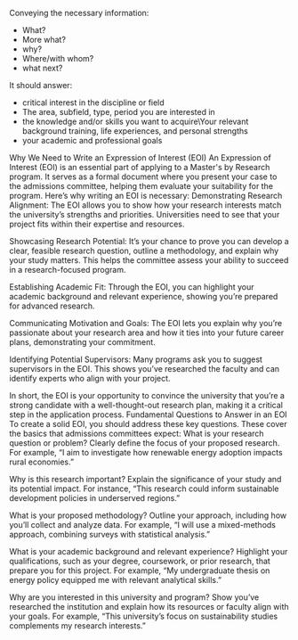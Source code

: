 
Conveying the necessary information:
- What?
- More what?
- why?
- Where/with whom?
- what next?


It should answer:
- critical interest in the discipline or field
- The area, subfield, type, period you are interested in
- the knowledge and/or skills you want to acquire\Your relevant background training, life experiences, and personal strengths
- your academic and professional goals










Why We Need to Write an Expression of Interest (EOI)
An Expression of Interest (EOI) is an essential part of applying to a Master's by Research program. It serves as a formal document where you present your case to the admissions committee, helping them evaluate your suitability for the program. Here’s why writing an EOI is necessary:
Demonstrating Research Alignment: The EOI allows you to show how your research interests match the university’s strengths and priorities. Universities need to see that your project fits within their expertise and resources.

Showcasing Research Potential: It’s your chance to prove you can develop a clear, feasible research question, outline a methodology, and explain why your study matters. This helps the committee assess your ability to succeed in a research-focused program.

Establishing Academic Fit: Through the EOI, you can highlight your academic background and relevant experience, showing you’re prepared for advanced research.

Communicating Motivation and Goals: The EOI lets you explain why you’re passionate about your research area and how it ties into your future career plans, demonstrating your commitment.

Identifying Potential Supervisors: Many programs ask you to suggest supervisors in the EOI. This shows you’ve researched the faculty and can identify experts who align with your project.

In short, the EOI is your opportunity to convince the university that you’re a strong candidate with a well-thought-out research plan, making it a critical step in the application process.
Fundamental Questions to Answer in an EOI
To create a solid EOI, you should address these key questions. These cover the basics that admissions committees expect:
What is your research question or problem?
Clearly define the focus of your proposed research. For example, “I aim to investigate how renewable energy adoption impacts rural economies.”

Why is this research important?
Explain the significance of your study and its potential impact. For instance, “This research could inform sustainable development policies in underserved regions.”

What is your proposed methodology?
Outline your approach, including how you’ll collect and analyze data. For example, “I will use a mixed-methods approach, combining surveys with statistical analysis.”

What is your academic background and relevant experience?
Highlight your qualifications, such as your degree, coursework, or prior research, that prepare you for this project. For example, “My undergraduate thesis on energy policy equipped me with relevant analytical skills.”

Why are you interested in this university and program?
Show you’ve researched the institution and explain how its resources or faculty align with your goals. For example, “This university’s focus on sustainability studies complements my research interests.”

